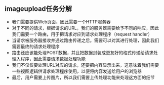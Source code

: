 ## imageupload任务分解
* 我们需要提供Web页面，因此需要一个HTTP服务器
* 对于不同的请求，根据请求的URL，我们的服务器需要给予不同的响应，因此我们需要一个路由，用于把请求对应到请求处理程序（request handler）
* 当请求被服务器接收并通过路由传递之后，需要可以对其进行处理，因此我们需要最终的请求处理程序
* 路由还应该能处理POST数据，并且把数据封装成更友好的格式传递给请求处理入程序，因此需要请求数据处理功能
* 我们不仅仅要处理URL对应的请求，还要把内容显示出来，这意味着我们需要一些视图逻辑供请求处理程序使用，以便将内容发送给用户的浏览器
* 最后，用户需要上传图片，所以我们需要上传处理功能来处理这方面的细节
